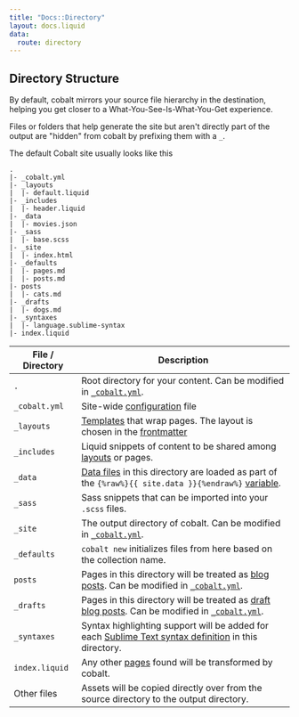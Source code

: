 ```yaml
---
title: "Docs::Directory"
layout: docs.liquid
data:
  route: directory
---
```

## Directory Structure

By default, cobalt mirrors your source file hierarchy in the destination,
helping you get closer to a What-You-See-Is-What-You-Get experience.

Files or folders that help generate the site but aren't directly part of the output
are "hidden" from cobalt by prefixing them with a `_`.

The default Cobalt site usually looks like this
```
.
|- _cobalt.yml
|- _layouts
|  |- default.liquid
|- _includes
|  |- header.liquid
|- _data
|  |- movies.json
|- _sass
|  |- base.scss
|- _site
|  |- index.html
|- _defaults
|  |- pages.md
|  |- posts.md
|- posts
|  |- cats.md
|- _drafts
|  |- dogs.md
|- _syntaxes
|  |- language.sublime-syntax
|- index.liquid
```

File / Directory | Description
-----------------|------------
`.`              | Root directory for your content.  Can be modified in [`_cobalt.yml`](/docs/config).
`_cobalt.yml`    | Site-wide [configuration](/docs/config) file
`_layouts`       | [Templates](/docs/layouts) that wrap pages.  The layout is chosen in the [frontmatter](/docs/pages)
`_includes`      | Liquid snippets of content to be shared among [layouts](/docs/layouts) or pages.
`_data`          | [Data files](/docs/data) in this directory are loaded as part of the `{%raw%}{{ site.data }}{%endraw%}` [variable](/docs/variables).
`_sass`          | Sass snippets that can be imported into your `.scss` files.
`_site`          | The output directory of cobalt.  Can be modified in [`_cobalt.yml`](/docs/config).
`_defaults`      | `cobalt new` initializes files from here based on the collection name.
`posts`          | Pages in this directory will be treated as [blog posts](/docs/posts).  Can be modified in [`_cobalt.yml`](/docs/config).
`_drafts`        | Pages in this directory will be treated as [draft blog posts](/docs/posts).  Can be modified in [`_cobalt.yml`](/docs/config).
`_syntaxes`      | Syntax highlighting support will be added for each [Sublime Text syntax definition](http://www.sublimetext.com/docs/syntax.html#include-syntax) in this directory.
`index.liquid`   | Any other [pages](/docs/pages) found will be transformed by cobalt.
Other files      | Assets will be copied directly over from the source directory to the output directory.
